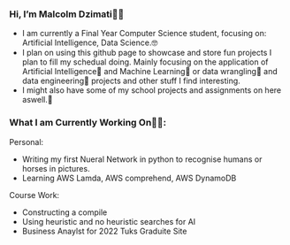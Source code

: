 ### Hi, I’m Malcolm Dzimati👋🏿
- I am currently a Final Year Computer Science student, focusing on: Artificial Intelligence, Data Science.🤓
- I plan on using this github page to showcase and store fun projects I plan to fill my schedual doing. Mainly focusing on the application of Artificial Intelligence🦿 and Machine Learning🧠 or data wrangling👾 and data engineering🧮 projects and other stuff I find interesting.
- I might also have some of my school projects and assignments on here aswell.📝

### What I am Currently Working On👨‍💻:
Personal:
- Writing my first Nueral Network in python to recognise humans or horses in pictures.
- Learning AWS Lamda, AWS comprehend, AWS DynamoDB

Course Work:
- Constructing a compile
- Using heuristic and no heuristic searches for AI
- Business Anaylst for 2022 Tuks Graduite Site
<!---
malcolmdzimati/malcolmdzimati is a ✨ special ✨ repository because its `README.md` (this file) appears on your GitHub profile.
You can click the Preview link to take a look at your changes.
--->
